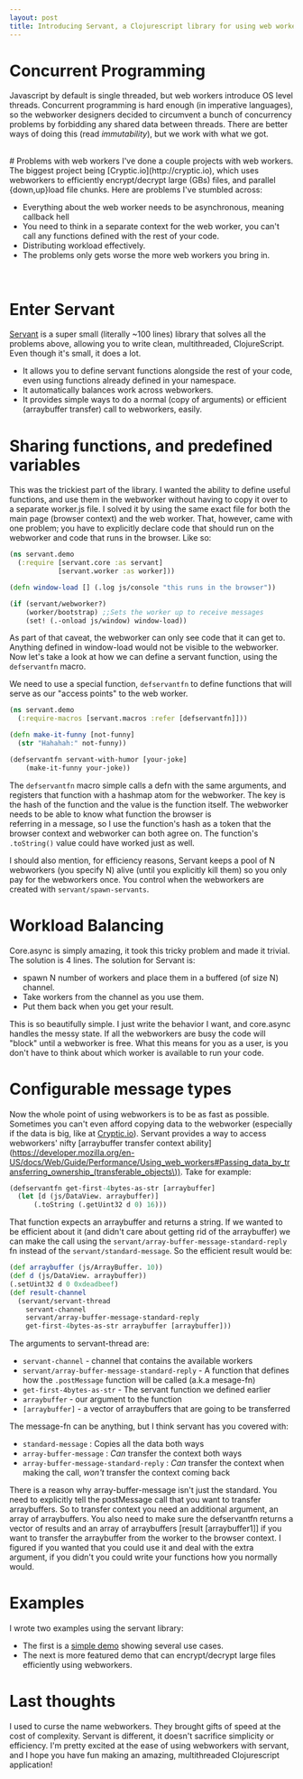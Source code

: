 ```yaml
---
layout: post
title: Introducing Servant, a Clojurescript library for using web workers
---
```


# Concurrent Programming
Javascript by default is single threaded, but web workers introduce
OS level threads.  Concurrent programming is hard enough (in imperative
languages), so the webworker designers decided to circumvent a bunch of
concurrency problems by forbidding any shared data between threads.  There are
better ways of doing this (read _immutability_), but we work with what we got.

<br />
# Problems with web workers
I've done a couple projects with web workers. The biggest project being
[Cryptic.io](http://cryptic.io), which uses webworkers to efficiently
encrypt/decrypt large (GBs) files, and parallel {down,up}load file chunks. Here
are problems I've stumbled across:   

* Everything about the web worker needs to be asynchronous, meaning callback hell
* You need to think in a separate context for the web worker, you can't call any functions defined with the rest of your code.
* Distributing workload effectively.
* The problems only gets worse the more web workers you bring in.
  
<br />  

# Enter Servant
[Servant](https://github.com/marcopolo/servant) is a super small (literally ~100 lines) library that solves all the
problems above, allowing you to write clean, multithreaded, ClojureScript. Even
though it's small, it does a lot.    

* It allows you to define servant functions alongside the rest of your code, even using functions already defined in your
namespace. 
* It automatically balances work across webworkers.
*  It provides simple ways to do a normal (copy of arguments) or efficient (arraybuffer transfer) call
to webworkers, easily.   
  

# Sharing functions, and predefined variables
This was the trickiest part of the library. I wanted the ability to define
useful functions, and use them in the webworker without having to copy it over
to a separate worker.js file.  I solved it by using the same exact file for both
the main page (browser context) and the web worker. That, however, came with one
problem; you have to explicitly declare code that should run on the webworker
and code that runs in the browser. Like so:

```clojure
(ns servant.demo
  (:require [servant.core :as servant] 
            [servant.worker :as worker]))

(defn window-load [] (.log js/console "this runs in the browser"))

(if (servant/webworker?)
    (worker/bootstrap) ;;Sets the worker up to receive messages
    (set! (.-onload js/window) window-load))
```

As part of that caveat, the webworker can only see code that it can get to.
Anything defined in window-load would not be visible to the webworker. Now let's
take a look at how we can define a servant function, using the `defservantfn`
macro. 

We need to use a special function, `defservantfn` to define functions that will
serve as our "access points" to the web worker.

```clojure
(ns servant.demo
  (:require-macros [servant.macros :refer [defservantfn]]))

(defn make-it-funny [not-funny]
  (str "Hahahah:" not-funny))

(defservantfn servant-with-humor [your-joke]
    (make-it-funny your-joke))
```

The `defservantfn` macro simple calls a defn with the
same arguments, and registers that function with a hashmap atom for the
webworker. The key is the hash of the function and the value is the function
itself. The webworker needs to be able to know what function the browser is  
referring in a message, so I use the function's hash as a token that
the browser context and webworker can both agree on. The function's
`.toString()` value could have worked just as well.   

I should also mention, for efficiency reasons, Servant keeps a pool of N
webworkers (you specify N) alive (until you explicitly kill them) so you only
pay for the webworkers once. You control when the webworkers are created with
`servant/spawn-servants`.

# Workload Balancing
Core.async is simply amazing, it took this tricky problem and made it trivial. The solution is 4 lines.
The solution for Servant is:  
  
* spawn N number of workers and place them in a buffered (of size N) channel.
* Take workers from the channel as you use them.
* Put them back when you get your result.

This is so beautifully simple. I just write the behavior I want, and core.async
handles the messy state.  If all the webworkers are busy the code will "block"
until a webworker is free. What this means for you as a user, is you don't have
to think about which worker is available to run your code.

# Configurable message types
Now the whole point of using webworkers is to be as fast as possible. Sometimes
you can't even afford copying data to the webworker (especially if the data is
big, like at [Cryptic.io](http://cryptic.io)). Servant provides a way to access
webworkers' nifty [arraybuffer transfer context ability]
(https://developer.mozilla.org/en-US/docs/Web/Guide/Performance/Using_web_workers#Passing_data_by_transferring_ownership_(transferable_objects\)).
Take for example:

```clojure
(defservantfn get-first-4bytes-as-str [arraybuffer]
  (let [d (js/DataView. arraybuffer)]
      (.toString (.getUint32 d 0) 16)))
```

That function expects an arraybuffer and returns a string. If we wanted to be
efficient about it (and didn't care about getting rid of the arraybuffer) we can
make the call using the `servant/array-buffer-message-standard-reply` fn instead
of the `servant/standard-message`.  So the efficient result would be:  
  
```clojure
(def arraybuffer (js/ArrayBuffer. 10))
(def d (js/DataView. arraybuffer))
(.setUint32 d 0 0xdeadbeef)
(def result-channel 
  (servant/servant-thread 
    servant-channel 
    servant/array-buffer-message-standard-reply 
    get-first-4bytes-as-str arraybuffer [arraybuffer]))
```

The arguments to servant-thread are:  
  
* `servant-channel` - channel that contains the available workers
* `servant/array-buffer-message-standard-reply` - A function that defines how the `.postMessage` function will be called (a.k.a mesage-fn)
* `get-first-4bytes-as-str` - The servant function we defined earlier
* `arraybuffer` - our argument to the function
* `[arraybuffer]` - a vector of arraybuffers that are going to be transferred   
   


The message-fn can be anything, but I think servant has you covered with:
  
* `standard-message` : Copies all the data both ways
* `array-buffer-message` : _Can_ transfer the context both ways
* `array-buffer-message-standard-reply` : _Can_ transfer the context when making the call, _won't_ transfer the context coming back

There is a reason why array-buffer-message isn't just the standard. You need to
explicitly tell the postMessage call that you want to transfer arraybuffers. So
to transfer context you need an additional argument, an array of arraybuffers.
You also need to make sure the defservantfn returns a vector of results and an
array of arraybuffers [result [arraybuffer1]] if you want to transfer the
arraybuffer from the worker to the browser context.  I figured if you wanted
that you could use it and deal with the extra argument, if you didn't you could
write your functions how you normally would.

# Examples

I wrote two examples using the servant library:  

* The first is a [simple demo](https://github.com/MarcoPolo/servant-demo) showing several use cases.
* The next is more featured demo that can encrypt/decrypt large files efficiently using webworkers.


# Last thoughts
  
I used to curse the name webworkers. They brought gifts of speed at the cost of
complexity.  Servant is different, it doesn't sacrifice simplicity or
efficiency. I'm pretty excited at the ease of using webworkers with servant, and
I hope you have fun making an amazing, multithreaded Clojurescript application! 

<br />

